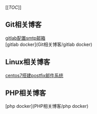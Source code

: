 [[_TOC_]]
## Git相关博客
[gitlab配置smtp邮箱](Git相关博客/gitlab配置smtp邮箱) <br>
[gitlab docker](Git相关博客/gitlab docker) <br>

## Linux相关博客
[centos7搭建postfix邮件系统](Linux相关博客/centos7搭建postfix邮件系统)

## PHP相关博客
[php docker](PHP相关博客/php docker)